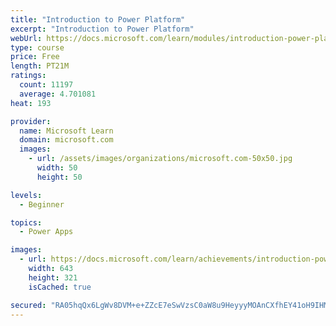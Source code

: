 ```yaml
---
title: "Introduction to Power Platform"
excerpt: "Introduction to Power Platform"
webUrl: https://docs.microsoft.com/learn/modules/introduction-power-platform/
type: course
price: Free
length: PT21M
ratings:
  count: 11197
  average: 4.701081
heat: 193

provider:
  name: Microsoft Learn
  domain: microsoft.com
  images:
    - url: /assets/images/organizations/microsoft.com-50x50.jpg
      width: 50
      height: 50

levels:
  - Beginner

topics:
  - Power Apps

images:
  - url: https://docs.microsoft.com/learn/achievements/introduction-power-platform-social.png
    width: 643
    height: 321
    isCached: true

secured: "RA05hqQx6LgWv8DVM+e+ZZcE7eSwVzsC0aW8u9HeyyyMOAnCXfhEY41oH9IHMD7nEdCpWiT+20/Zjpq98qVs+JmSrwWVFQIlsjqOB/cRsd6glWGTY1X8Y39hbOvzQKTSCrnWAsLyi/mXfKNahbu8EC6wG7Z90TZlDiwjCEsQTiXl4k4ug6iqbjI+2BqMF4UhH1s2RWKHfHn0WhxFLlwwOeczTTyg5Qh45+3QDJ0b8Pgy9C26r9AYmseysSyTiHE8bzB5FWseuMqSewjM+iBqCXN9SYvJlRg5gGjpSiUkInSS7OZcBaQOio6eY1ysDGpHlrU0eC6BTY46PkOIcTy2HW4Yce/ZhI4pXRx6t5LNz2pgFX6xxQQ1kDu1Xb1vlYqO9TaATLKF7rE9cU3uZLHISA==;K4HBciXinpNB7XyDXB3lCw=="
---
```


